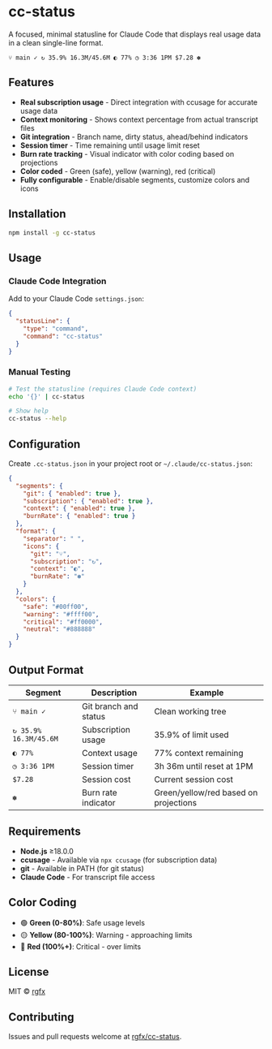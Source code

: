 # cc-status

A focused, minimal statusline for Claude Code that displays real usage data in a clean single-line format.

```
⑂ main ✓ ↻ 35.9% 16.3M/45.6M ◐ 77% ◷ 3:36 1PM $7.28 ✽
```

## Features

- **Real subscription usage** - Direct integration with ccusage for accurate usage data
- **Context monitoring** - Shows context percentage from actual transcript files  
- **Git integration** - Branch name, dirty status, ahead/behind indicators
- **Session timer** - Time remaining until usage limit reset
- **Burn rate tracking** - Visual indicator with color coding based on projections
- **Color coded** - Green (safe), yellow (warning), red (critical)
- **Fully configurable** - Enable/disable segments, customize colors and icons

## Installation

```bash
npm install -g cc-status
```

## Usage

### Claude Code Integration

Add to your Claude Code `settings.json`:

```json
{
  "statusLine": {
    "type": "command", 
    "command": "cc-status"
  }
}
```

### Manual Testing

```bash
# Test the statusline (requires Claude Code context)
echo '{}' | cc-status

# Show help
cc-status --help
```

## Configuration

Create `.cc-status.json` in your project root or `~/.claude/cc-status.json`:

```json
{
  "segments": {
    "git": { "enabled": true },
    "subscription": { "enabled": true },
    "context": { "enabled": true },
    "burnRate": { "enabled": true }
  },
  "format": {
    "separator": " ",
    "icons": {
      "git": "⑂",
      "subscription": "↻", 
      "context": "◐",
      "burnRate": "✽"
    }
  },
  "colors": {
    "safe": "#00ff00",
    "warning": "#ffff00",
    "critical": "#ff0000", 
    "neutral": "#888888"
  }
}
```

## Output Format

| Segment | Description | Example |
|---------|-------------|---------|
| `⑂ main ✓` | Git branch and status | Clean working tree |
| `↻ 35.9% 16.3M/45.6M` | Subscription usage | 35.9% of limit used |
| `◐ 77%` | Context usage | 77% context remaining |
| `◷ 3:36 1PM` | Session timer | 3h 36m until reset at 1PM |
| `$7.28` | Session cost | Current session cost |
| `✽` | Burn rate indicator | Green/yellow/red based on projections |

## Requirements

- **Node.js** ≥18.0.0
- **ccusage** - Available via `npx ccusage` (for subscription data)
- **git** - Available in PATH (for git status)  
- **Claude Code** - For transcript file access

## Color Coding

- 🟢 **Green (0-80%)**: Safe usage levels
- 🟡 **Yellow (80-100%)**: Warning - approaching limits
- 🔴 **Red (100%+)**: Critical - over limits

## License

MIT © [rgfx](https://github.com/rgfx)

## Contributing

Issues and pull requests welcome at [rgfx/cc-status](https://github.com/rgfx/cc-status).